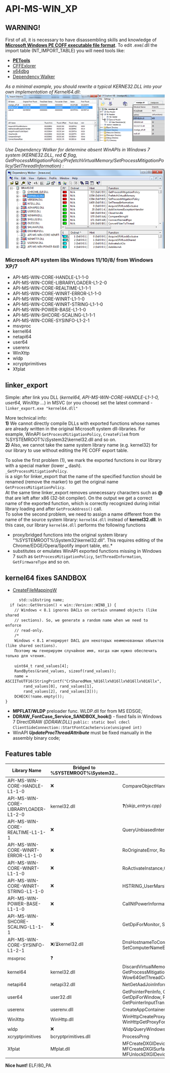 # API-MS-WIN_XP
## WARNING!
First of all, it is necessary to have disassembling skills and knowledge of [**Microsoft Windows PE COFF executable file format**](https://learn.microsoft.com/en-us/windows/win32/debug/pe-format). To edit .exe/.dll the import table (NT_IMPORT_TABLE) you will need tools like:
* [**PETools**](https://github.com/petoolse/petools)
* [CFFExlorer](https://ntcore.com/?page_id=388)
* [x64dbg](https://github.com/x64dbg/x64dbg)
* [Dependency Walker](https://www.dependencywalker.com/)
	
*As a minimal example, you should rewrite a typical KERNE32.DLL into your own implementation of Kernel64.dll*:
![kernel64](PETools_CFF_IMPORT_TABLE.png "PETools and CFF Explorer VIII - NT_IMPORT_TABLE")

*Use Dependency Walker for determine absent WinAPIs in Windows 7 system (KERNE32.DLL, red **C** flag, GetProcessMitigationPolicy/PrefetchVirtualMemory/SetProcessMitigationPolicy/SetThreadInformation) :*
![KERNEL32_WINAPI](DEPENDENCY_KERNEL32_WINDOWS7.PNG "Dependency Walker detected broken APIs (RED)")

### Microsoft API system libs Windows 11/10/8/ from Windows XP/7  
  
- API-MS-WIN-CORE-HANDLE-L1-1-0
- API-MS-WIN-CORE-LIBRARYLOADER-L1-2-0
- API-MS-WIN-CORE-REALTIME-L1-1-1
- API-MS-WIN-CORE-WINRT-ERROR-L1-1-0  
- API-MS-WIN-CORE-WINRT-L1-1-0   
- API-MS-WIN-CORE-WINRT-STRING-L1-1-0   
- API-MS-WIN-POWER-BASE-L1-1-0   
- API-MS-WIN-SHCORE-SCALING-L1-1-1
- API-MS-WIN-CORE-SYSINFO-L1-2-1
- msvproc
- kernel64  
- netapi64
- user64
- userenx
- WinXttp
- wldp
- xcryptprimitives
- Xfplat

## linker_export
Simple: after link you DLL (*kernel64, API-MS-WIN-CORE-HANDLE-L1-1-0, user64, WinXttp ...*) in MSVC (or you choose) set the latest command -   
`linker_export.exe "kernel64.dll"`  

More technical info:  
**1)** We cannot directly compile DLLs with exported functions whose names are already written in the original Microsoft system dll-libraries. 
For example, WinAPI `GetProcessMitigationPolicy`, `CreateFileA` from %SYSTEMROOT%\System32\kernel32.dll and so on.  
**2)** Also, we cannot take the same system library name (e.g. kernel32) for our library to use without editing the PE COFF export table.

To solve the first problem (1), we mark the exported functions in our library with a special marker (lower **_** dash).  
`_GetProcessMitigationPolicy`.  
is a sign for linker_export that the name of the specified function should be renamed (remove the marker) to get the original name `GetProcessMitigationPolicy`.  
At the same time linker_export removes unnecessary characters such as **@** that are left after x86 (32-bit compiler). On the output we get a correct name of the exported function, which is correctly recognized during initial library loading and after `GetProcAddress()` call.  
To solve the second problem, we need to assign a name different from the name of the source system library: `kernel64.dll` instead of **kernel32.dll**. In this case, our library `kernel64.dll` performs the following functions
* proxy/bridged functions into the original system library "%SYSTEMROOT%\System32\kernel32.dll". This requires editing of the Chrome/EDGE/Opera/Spotify import table, etc.*  
* substitutes or emulates WinAPI exported functions missing in Windows 7 such as `GetProcessMitigationPolicy`, `SetThreadInformation`, `GetFirmwareType` and so on.

## kernel64 fixes SANDBOX 
* [CreateFileMappingW](https://learn.microsoft.com/en-us/windows/win32/api/memoryapi/nf-memoryapi-createfilemappingw)
```
      std::u16string name;
  if (win::GetVersion() < win::Version::WIN8_1) {
    // Windows < 8.1 ignores DACLs on certain unnamed objects (like shared
    // sections). So, we generate a random name when we need to enforce
    // read-only.
	/*
	Windows < 8.1 игнорирует DACL для некоторых неименованных объектов (like shared sections). 
	Поэтому мы генерируем случайное имя, когда нам нужно обеспечить только для чтения.
	
    uint64_t rand_values[4];
    RandBytes(&rand_values, sizeof(rand_values));
    name = ASCIIToUTF16(StringPrintf("CrSharedMem_%016llx%016llx%016llx%016llx",
        rand_values[0], rand_values[1],
        rand_values[2], rand_values[3]));
    DCHECK(!name.empty());
}
```
* **MPFLAT/WLDP** preloader func. WLDP.dll for from MS EDSGE;
* **DDRAW_FontCase_Service_SANDBOX_hook()** - fixed fails in Windows 7 DirectDRAW (*DDRAW.DLL*)  `public: static bool cdecl ClientSideConnection::StartFontCacheService(unsigned int)`
* WinAPI ***UpdateProcThreadAttribute*** must be fixed manually in the assembly binary code;

## Features table
| Library Name | Bridged to %SYSTEMROOT%\System32\... | EXPORT_TABLE |
| ------ | ------ |------ |
| API-MS-WIN-CORE-HANDLE-L1-1-0 | ❌ | CompareObjectHandles |
| API-MS-WIN-CORE-LIBRARYLOADER-L1-2-0 | kernel32.dll | ❓*{skip_entrys.cpp}* | 
| API-MS-WIN-CORE-REALTIME-L1-1-1 | ❌ |  QueryUnbiasedInterruptTimePrecise |
| API-MS-WIN-CORE-WINRT-ERROR-L1-1-0 | ❌ | RoOriginateError, RoTransformError, ... |
| API-MS-WIN-CORE-WINRT-L1-1-0    | ❌ | RoActivateInstance,GetActivationFactory,RoGetActivationFactory, ... |
| API-MS-WIN-CORE-WINRT-STRING-L1-1-0 | ❌ | HSTRING_UserMarshal,... |
| API-MS-WIN-POWER-BASE-L1-1-0 | ❌ | CallNtPowerInformation,PowerDeterminePlatformRoleEx |
| API-MS-WIN-SHCORE-SCALING-L1-1-1 | ❌ | GetDpiForMonitor, SetProcessDpiAwareness, GetScaleFactorForMonitor |
| API-MS-WIN-CORE-SYSINFO-L1-2-1 | ❌/⏳kernel32.dll | DnsHostnameToComputerNameExW, InstallELAMCertificateInfo, SetComputerNameEx2W |
| msvproc | ❓ |  |
| kernel64 | kernel32.dll | DiscardVirtualMemory, PrefetchVirtualMemory, SetThreadInformation, GetProcessMitigationPolicy,SetProcessMitigationPolicy, Wow64GetThreadContext, GetPackageFamilyName,... |
| netapi64 | netapi32.dll | NetGetAadJoinInformation, NetFreeAadJoinInformation |
| user64 | user32.dll | GetPointerPenInfo, GetPointerType, RegisterSuspendResumeNotification, GetDpiForWindow, PhysicalToLogicalPointForPerMonitorDPI, GetPointerInputTransform,...  |
| userenx | userenv.dll | CreateAppContainerProfile,DeriveAppContainerSidFromAppContainerName |
| WinXttp | WinHttp.dll | WinHttpCreateProxyResolver, WinHttpFreeProxyResult, WinHttpGetProxyForUrlEx, WinHttpGetProxyResult |
| wldp | ❌ | WldpQueryWindowsLockdownMode |
| xcryptprimitives | bcryptprimitives.dll | ProcessPrng |
| Xfplat | Mfplat.dll | MFCreateDXGIDeviceManager, MFCreateDXGISurfaceBuffer,MFLockDXGIDeviceManager, MFUnlockDXGIDeviceManager |

**Nice hunt!**
ELF/80_PA
